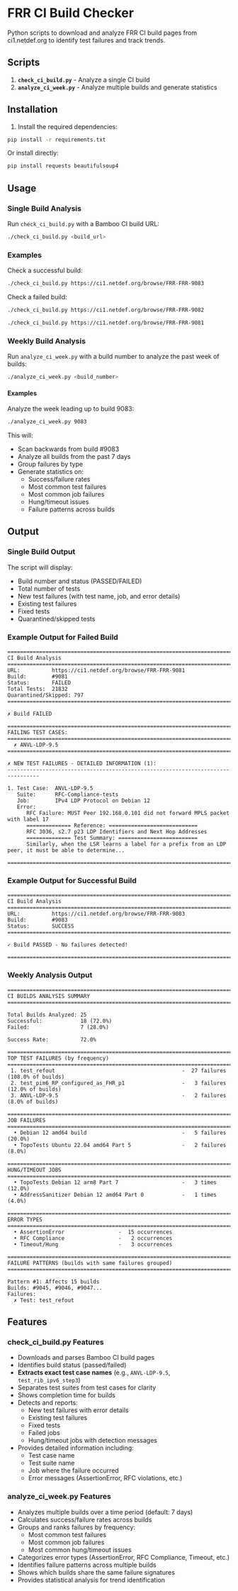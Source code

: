 # FRR CI Build Checker

Python scripts to download and analyze FRR CI build pages from ci1.netdef.org to identify test failures and track trends.

## Scripts

1. **`check_ci_build.py`** - Analyze a single CI build
2. **`analyze_ci_week.py`** - Analyze multiple builds and generate statistics

## Installation

1. Install the required dependencies:
```bash
pip install -r requirements.txt
```

Or install directly:
```bash
pip install requests beautifulsoup4
```

## Usage

### Single Build Analysis

Run `check_ci_build.py` with a Bamboo CI build URL:

```bash
./check_ci_build.py <build_url>
```

### Examples

Check a successful build:
```bash
./check_ci_build.py https://ci1.netdef.org/browse/FRR-FRR-9083
```

Check a failed build:
```bash
./check_ci_build.py https://ci1.netdef.org/browse/FRR-FRR-9082
```

```bash
./check_ci_build.py https://ci1.netdef.org/browse/FRR-FRR-9081
```

### Weekly Build Analysis

Run `analyze_ci_week.py` with a build number to analyze the past week of builds:

```bash
./analyze_ci_week.py <build_number>
```

#### Examples

Analyze the week leading up to build 9083:
```bash
./analyze_ci_week.py 9083
```

This will:
- Scan backwards from build #9083
- Analyze all builds from the past 7 days
- Group failures by type
- Generate statistics on:
  - Success/failure rates
  - Most common test failures
  - Most common job failures  
  - Hung/timeout issues
  - Failure patterns across builds

## Output

### Single Build Output

The script will display:
- Build number and status (PASSED/FAILED)
- Total number of tests
- New test failures (with test name, job, and error details)
- Existing test failures
- Fixed tests
- Quarantined/skipped tests

### Example Output for Failed Build

```
================================================================================
CI Build Analysis
================================================================================
URL:          https://ci1.netdef.org/browse/FRR-FRR-9081
Build:        #9081
Status:       FAILED
Total Tests:  21832
Quarantined/Skipped: 797
================================================================================

✗ Build FAILED

================================================================================
FAILING TEST CASES:
================================================================================
  ✗ ANVL-LDP-9.5
================================================================================

✗ NEW TEST FAILURES - DETAILED INFORMATION (1):
--------------------------------------------------------------------------------

1. Test Case:  ANVL-LDP-9.5
   Suite:      RFC-Compliance-tests
   Job:        IPv4 LDP Protocol on Debian 12
   Error:
      RFC Failure: MUST Peer 192.168.0.101 did not forward MPLS packet with label 17
      ============== Reference: ============================
      RFC 3036, s2.7 p23 LDP Identifiers and Next Hop Addresses
      ============== Test Summary: =========================
      Similarly, when the LSR learns a label for a prefix from an LDP peer, it must be able to determine...

================================================================================
```

### Example Output for Successful Build

```
================================================================================
CI Build Analysis
================================================================================
URL:          https://ci1.netdef.org/browse/FRR-FRR-9083
Build:        #9083
Status:       SUCCESS
================================================================================

✓ Build PASSED - No failures detected!

================================================================================
```

### Weekly Analysis Output

```
================================================================================
CI BUILDS ANALYSIS SUMMARY
================================================================================

Total Builds Analyzed: 25
Successful:            18 (72.0%)
Failed:                7 (28.0%)

Success Rate:          72.0%

================================================================================
TOP TEST FAILURES (by frequency)
================================================================================
 1. test_refout                                        -  27 failures (108.0% of builds)
 2. test_pim6_RP_configured_as_FHR_p1                  -   3 failures (12.0% of builds)
 3. ANVL-LDP-9.5                                       -   2 failures (8.0% of builds)

================================================================================
JOB FAILURES
================================================================================
  • Debian 12 amd64 build                              -   5 failures (20.0%)
  • TopoTests Ubuntu 22.04 amd64 Part 5                -   2 failures (8.0%)

================================================================================
HUNG/TIMEOUT JOBS
================================================================================
  • TopoTests Debian 12 arm8 Part 7                    -   3 times (12.0%)
  • AddressSanitizer Debian 12 amd64 Part 0            -   1 times (4.0%)

================================================================================
ERROR TYPES
================================================================================
  • AssertionError                 -  15 occurrences
  • RFC Compliance                 -   2 occurrences
  • Timeout/Hung                   -   3 occurrences

================================================================================
FAILURE PATTERNS (builds with same failures grouped)
================================================================================

Pattern #1: Affects 15 builds
Builds: #9045, #9046, #9047...
Failures:
  ✗ Test: test_refout
```

## Features

### check_ci_build.py Features

- Downloads and parses Bamboo CI build pages
- Identifies build status (passed/failed)
- **Extracts exact test case names** (e.g., `ANVL-LDP-9.5`, `test_rib_ipv6_step3`)
- Separates test suites from test cases for clarity
- Shows completion time for builds
- Detects and reports:
  - New test failures with error details
  - Existing test failures
  - Fixed tests
  - Failed jobs
  - Hung/timeout jobs with detection messages
- Provides detailed information including:
  - Test case name
  - Test suite name
  - Job where the failure occurred
  - Error messages (AssertionError, RFC violations, etc.)

### analyze_ci_week.py Features

- Analyzes multiple builds over a time period (default: 7 days)
- Calculates success/failure rates across builds
- Groups and ranks failures by frequency:
  - Most common test failures
  - Most common job failures
  - Most common hung/timeout issues
- Categorizes error types (AssertionError, RFC Compliance, Timeout, etc.)
- Identifies failure patterns across multiple builds
- Shows which builds share the same failure signatures
- Provides statistical analysis for trend identification


